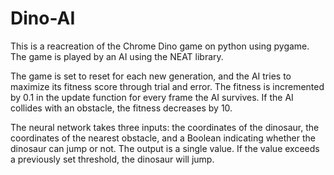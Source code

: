 # Dino-AI
This is a reacreation of the Chrome Dino game on python using pygame.
The game is played by an AI using the NEAT library.

The game is set to reset for each new generation, and the AI tries to maximize its fitness score through trial and error. The fitness is incremented by 0.1 in the update function for every frame the AI survives. If the AI collides with an obstacle, the fitness decreases by 10.

The neural network takes three inputs: the coordinates of the dinosaur, the coordinates of the nearest obstacle, and a Boolean indicating whether the dinosaur can jump or not. The output is a single value. If the value exceeds a previously set threshold, the dinosaur will jump.
